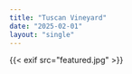 ```yaml
---
title: "Tuscan Vineyard"
date: "2025-02-01"
layout: "single"
---
```

{{< exif src="featured.jpg" >}}